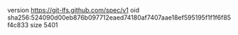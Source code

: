 version https://git-lfs.github.com/spec/v1
oid sha256:524090d00eb876b097712eaed74180af7407aae18ef595195f1f1f6f85f4c833
size 5401
